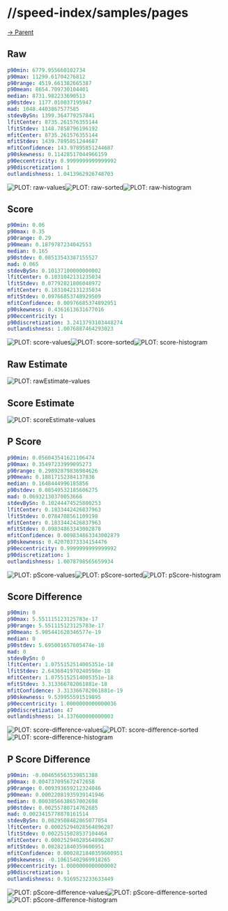 
# //speed-index/samples/pages

[→ Parent](../..)


## Raw


```yaml
p90min: 6779.955660102734
p90max: 11299.61704276812
p90range: 4519.661382665387
p90mean: 8654.709730104401
median: 8731.982233690513
p90stdev: 1177.010037195947
mad: 1048.4403867577585
stdevBySn: 1399.364779257841
lfitCenter: 8735.261576355144
lfitStdev: 1148.7858796196192
mfitCenter: 8735.261576355144
mfitStdev: 1439.7895851244687
mfitConfidence: 143.97895851244687
p90skewness: 0.11428517044966159
p90eccentricity: 0.9999999999999992
p90discretization: 1
outlandishness: 1.0413962926748703

```

![PLOT: raw-values](./raw/values.svg)![PLOT: raw-sorted](./raw/sorted.svg)![PLOT: raw-histogram](./raw/histogram.svg)
## Score


```yaml
p90min: 0.06
p90max: 0.35
p90range: 0.29
p90mean: 0.1879787234042553
median: 0.165
p90stdev: 0.08513543387155527
mad: 0.065
stdevBySn: 0.10137100000000002
lfitCenter: 0.1831042131235034
lfitStdev: 0.07792821806048972
mfitCenter: 0.1831042131235034
mfitStdev: 0.09766853748929509
mfitConfidence: 0.00976685374892951
p90skewness: 0.4361613631677016
p90eccentricity: 1
p90discretization: 3.2413793103448274
outlandishness: 1.0076887464293023

```

![PLOT: score-values](./score/values.svg)![PLOT: score-sorted](./score/sorted.svg)![PLOT: score-histogram](./score/histogram.svg)
## Raw Estimate

![PLOT: rawEstimate-values](./rawEstimate/values.svg)
## Score Estimate

![PLOT: scoreEstimate-values](./scoreEstimate/values.svg)
## P Score


```yaml
p90min: 0.056043541621106474
p90max: 0.35497233999095273
p90range: 0.29892879836984626
p90mean: 0.18817152384137836
median: 0.1648444996185856
p90stdev: 0.08549532185606275
mad: 0.06932130370053666
stdevBySn: 0.10244474525800253
lfitCenter: 0.1833442426837963
lfitStdev: 0.0784708561109198
mfitCenter: 0.1833442426837963
mfitStdev: 0.09834863343002878
mfitConfidence: 0.009834863343002879
p90skewness: 0.42070373334154476
p90eccentricity: 0.9999999999999992
p90discretization: 1
outlandishness: 1.0078798565659934

```

![PLOT: pScore-values](./pScore/values.svg)![PLOT: pScore-sorted](./pScore/sorted.svg)![PLOT: pScore-histogram](./pScore/histogram.svg)
## Score Difference


```yaml
p90min: 0
p90max: 5.551115123125783e-17
p90range: 5.551115123125783e-17
p90mean: 5.905441620346577e-19
median: 0
p90stdev: 5.695001657605474e-18
mad: 0
stdevBySn: 0
lfitCenter: 1.0755152514005351e-18
lfitStdev: 2.6436841970240598e-18
mfitCenter: 1.0755152514005351e-18
mfitStdev: 3.313366782061881e-18
mfitConfidence: 3.313366782061881e-19
p90skewness: 9.539955591519895
p90eccentricity: 1.0000000000000036
p90discretization: 47
outlandishness: 14.137600000000003

```

![PLOT: score-difference-values](./score-difference/values.svg)![PLOT: score-difference-sorted](./score-difference/sorted.svg)![PLOT: score-difference-histogram](./score-difference/histogram.svg)
## P Score Difference


```yaml
p90min: -0.004656563539851388
p90max: 0.004737095672472658
p90range: 0.009393659212324046
p90mean: 0.00022081935939141946
median: 0.0003856638657002698
p90stdev: 0.00255780714762685
mad: 0.0023415778878161514
stdevBySn: 0.0029508482865077054
lfitCenter: 0.00025294028564896287
lfitStdev: 0.0022515028537104464
mfitCenter: 0.00025294028564896287
mfitStdev: 0.002821840359600951
mfitConfidence: 0.0002821840359600951
p90skewness: -0.10615402969918265
p90eccentricity: 1.0000000000000002
p90discretization: 1
outlandishness: 0.9169523233633449

```

![PLOT: pScore-difference-values](./pScore-difference/values.svg)![PLOT: pScore-difference-sorted](./pScore-difference/sorted.svg)![PLOT: pScore-difference-histogram](./pScore-difference/histogram.svg)